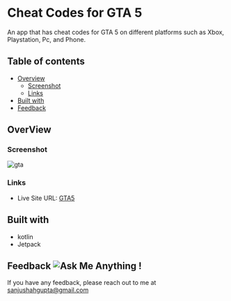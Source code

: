 # Cheat Codes for GTA 5
An app that has cheat codes for GTA 5 on different platforms such as Xbox, Playstation, Pc, and  Phone.

## Table of contents

- [Overview](#overview)
  - [Screenshot](#screenshot)
  - [Links](#links)
- [Built with](#built-with)
- [Feedback ](#feedback)

## OverView

### Screenshot
![gta](https://github.com/sanjushahgupta/cheat-sheet-GTA5/assets/71315276/4f00e6cb-d613-41d3-930f-716f04bb9162)


### Links
- Live Site URL: [GTA5](https://play.google.com/store/apps/details?id=digitalaya.grantcodes)

## Built with
- kotlin
- Jetpack

## Feedback ![Ask Me Anything !](https://img.shields.io/badge/Ask%20me-anything-1abc9c.svg)
If you have any feedback, please reach out to me at sanjushahgupta@gmail.com
